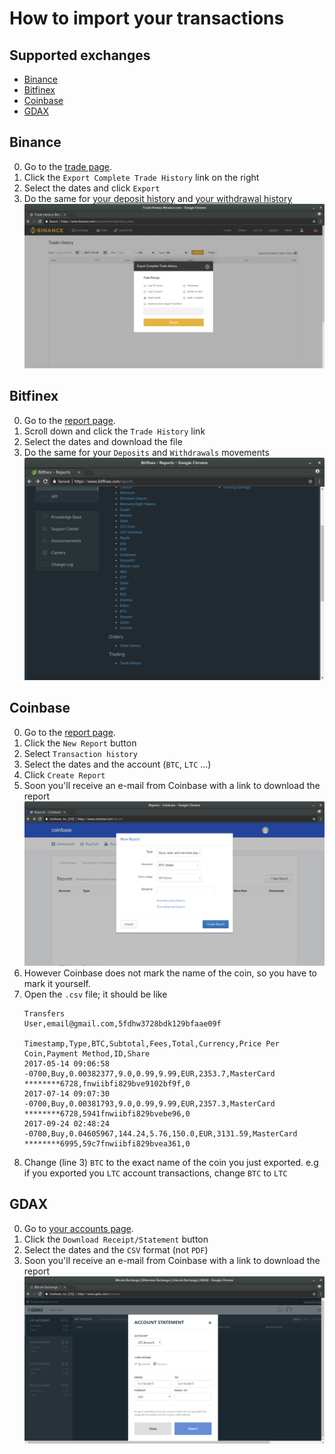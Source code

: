 # How to import your transactions

## Supported exchanges

- [Binance](#binance)
- [Bitfinex](#bitfinex)
- [Coinbase](#coinbase)
- [GDAX](#gdax)

## Binance

0. Go to the [trade page](https://www.binance.com/userCenter/tradeHistory.html).
0. Click the `Export Complete Trade History` link on the right
0. Select the dates and click `Export`
0. Do the same for [your deposit history](https://www.binance.com/user/getMoneyLog.html?action=download&direction=0) and [your withdrawal history](https://www.binance.com/user/getMoneyLog.html?action=download&direction=1)
![Bitfinex](extra/import-data/binance.png)

## Bitfinex

0. Go to the [report page](https://www.bitfinex.com/reports).
0. Scroll down and click the `Trade History` link
0. Select the dates and download the file
0. Do the same for your `Deposits` and `Withdrawals` movements
![Bitfinex](extra/import-data/bitfinex.png)

## Coinbase

0. Go to the [report page](https://www.coinbase.com/reports).
0. Click the `New Report` button
0. Select `Transaction history`
0. Select the dates and the account (`BTC`, `LTC` ...)
0. Click `Create Report`
0. Soon you'll receive an e-mail from Coinbase with a link to download the report
![Bitfinex](extra/import-data/coinbase.png)
0. However Coinbase does not mark the name of the coin, so you have to mark it yourself.
0. Open the `.csv` file; it should be like
    ```
    Transfers
    User,email@gmail.com,5fdhw3728bdk129bfaae09f
    
    Timestamp,Type,BTC,Subtotal,Fees,Total,Currency,Price Per Coin,Payment Method,ID,Share
    2017-05-14 09:06:58 -0700,Buy,0.00382377,9.0,0.99,9.99,EUR,2353.7,MasterCard ********6728,fnwiibfi829bve9102bf9f,0
    2017-07-14 09:07:30 -0700,Buy,0.00381793,9.0,0.99,9.99,EUR,2357.3,MasterCard ********6728,5941fnwiibfi829bvebe96,0
    2017-09-24 02:48:24 -0700,Buy,0.04605967,144.24,5.76,150.0,EUR,3131.59,MasterCard ********6995,59c7fnwiibfi829bvea361,0
    ```
0. Change (line 3) `BTC` to the exact name of the coin you just exported. e.g if you exported you `LTC` account transactions, change `BTC` to `LTC`


## GDAX

0. Go to [your accounts page](https://www.gdax.com/accounts).
0. Click the `Download Receipt/Statement` button
0. Select the dates and the `CSV` format (not `PDF`)
0. Soon you'll receive an e-mail from Coinbase with a link to download the report
![Bitfinex](extra/import-data/gdax.png)
